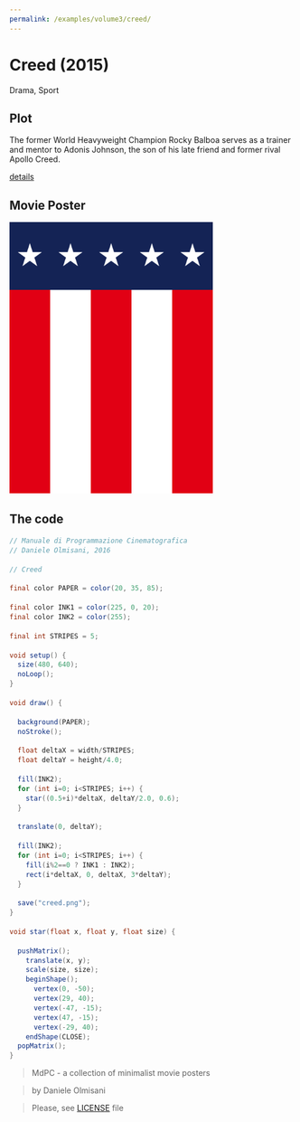```yaml
---
permalink: /examples/volume3/creed/
---
```

# Creed (2015)

Drama, Sport

## Plot
The former World Heavyweight Champion Rocky Balboa serves as a trainer and mentor to Adonis Johnson, the son of his late friend and former rival Apollo Creed.

[details](https://www.imdb.com/title/tt3076658/)

## Movie Poster
<img src="creed.png"  width="360px" title="Creed">


## The code
```java
// Manuale di Programmazione Cinematografica
// Daniele Olmisani, 2016

// Creed

final color PAPER = color(20, 35, 85);

final color INK1 = color(225, 0, 20);
final color INK2 = color(255);

final int STRIPES = 5;

void setup() {
  size(480, 640);
  noLoop();
}

void draw() {
  
  background(PAPER);
  noStroke();
  
  float deltaX = width/STRIPES;
  float deltaY = height/4.0;
  
  fill(INK2);
  for (int i=0; i<STRIPES; i++) {
    star((0.5+i)*deltaX, deltaY/2.0, 0.6);
  }
    
  translate(0, deltaY);
  
  fill(INK2);
  for (int i=0; i<STRIPES; i++) {
    fill(i%2==0 ? INK1 : INK2);
    rect(i*deltaX, 0, deltaX, 3*deltaY);
  }
  
  save("creed.png");
}

void star(float x, float y, float size) {
  
  pushMatrix();
    translate(x, y);
    scale(size, size);
    beginShape();
      vertex(0, -50);
      vertex(29, 40);
      vertex(-47, -15);
      vertex(47, -15);
      vertex(-29, 40);
    endShape(CLOSE);
  popMatrix();
}
```

> MdPC - a collection of minimalist movie posters

> by Daniele Olmisani

> Please, see [LICENSE](../../../LICENSE) file
